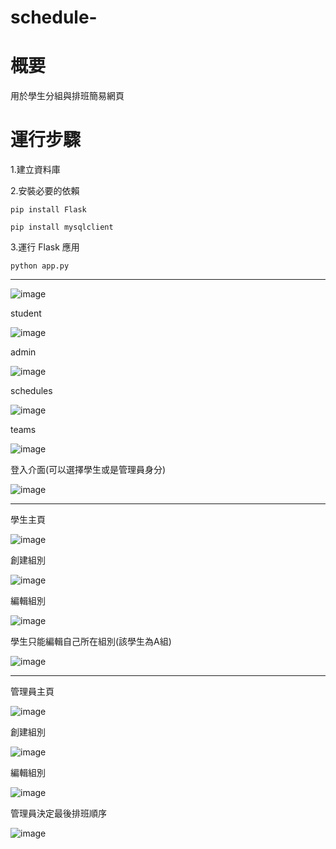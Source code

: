 # schedule-

# 概要

用於學生分組與排班簡易網頁

# 運行步驟

1.建立資料庫

2.安裝必要的依賴

`pip install Flask`

`pip install mysqlclient`


3.運行 Flask 應用

`python app.py`

---------------------------------------


![image](https://github.com/user-attachments/assets/196ec587-4e57-4fdf-95a8-1d7aca4d80e3)

student

![image](https://github.com/user-attachments/assets/5c6363b5-0a29-42ae-8f5d-3e8a3f78ae6f)

admin

![image](https://github.com/user-attachments/assets/4bbd4f73-1607-4ee0-8e1c-a6aa60a77d40)

schedules

![image](https://github.com/user-attachments/assets/36b42976-4747-4f73-b561-5e90b031d1a2)

teams

![image](https://github.com/user-attachments/assets/3fa26ebd-ed08-4c90-803d-df1441718252)

登入介面(可以選擇學生或是管理員身分)

![image](https://github.com/user-attachments/assets/fcf73379-cf79-4011-a18f-ef5e3181727c)

---------------------------------------


學生主頁


![image](https://github.com/user-attachments/assets/2b4c16a8-d099-4f59-b9be-9b0d105ba5b5)


創建組別

![image](https://github.com/user-attachments/assets/298f6a6d-85b0-4075-9429-d1c32aa22d76)

編輯組別

![image](https://github.com/user-attachments/assets/0bb50fb1-9ee3-4ab5-8dca-0c81a67b4859)

學生只能編輯自己所在組別(該學生為A組)


![image](https://github.com/user-attachments/assets/0ffd713b-248e-43f6-8af4-45a8ac381e98)

---------------------------------------



管理員主頁

![image](https://github.com/user-attachments/assets/a75f2e7d-34df-4a89-bfbd-d9e679566111)

創建組別

![image](https://github.com/user-attachments/assets/298f6a6d-85b0-4075-9429-d1c32aa22d76)

編輯組別

![image](https://github.com/user-attachments/assets/611b117e-1de6-4919-93d8-d0ee237e4550)

管理員決定最後排班順序

![image](https://github.com/user-attachments/assets/60a28b02-c6c8-495e-a64f-a69e9cb9dcf9)


